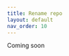 ```yaml
---
title: Rename repo
layout: default
nav_order: 10
---
```


Coming soon


<!-- # {{page.title}} walkthrough

<video id="video" controls preload="metadata" width="100%">
   <source src="{{site.baseurl}}/videos/profile.mp4" type="video/mp4">
</video>
 -->
